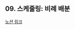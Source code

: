 ## 09. 스케줄링: 비례 배분

[노션 링크](https://parallel-shrine-c64.notion.site/9-1cf7d6692ca880219507e4ca8531546c?pvs=74)